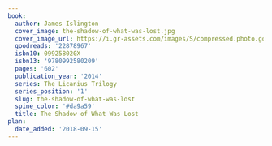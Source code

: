 ```yaml
---
book:
  author: James Islington
  cover_image: the-shadow-of-what-was-lost.jpg
  cover_image_url: https://i.gr-assets.com/images/S/compressed.photo.goodreads.com/books/1507308087l/22878967._SX98_.jpg
  goodreads: '22878967'
  isbn10: 099258020X
  isbn13: '9780992580209'
  pages: '602'
  publication_year: '2014'
  series: The Licanius Trilogy
  series_position: '1'
  slug: the-shadow-of-what-was-lost
  spine_color: '#da9a59'
  title: The Shadow of What Was Lost
plan:
  date_added: '2018-09-15'
---
```

